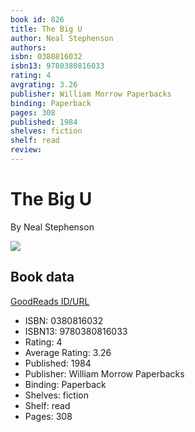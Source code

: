 ```yaml
---
book id: 826
title: The Big U
author: Neal Stephenson
authors: 
isbn: 0380816032
isbn13: 9780380816033
rating: 4
avgrating: 3.26
publisher: William Morrow Paperbacks
binding: Paperback
pages: 308
published: 1984
shelves: fiction
shelf: read
review: 
---
```


# The Big U

By Neal Stephenson

![](https://i.gr-assets.com/images/S/compressed.photo.goodreads.com/books/1407709321l/826.jpg)

## Book data

[GoodReads ID/URL](https://www.goodreads.com/book/show/826)

- ISBN: 0380816032
- ISBN13: 9780380816033
- Rating: 4
- Average Rating: 3.26
- Published: 1984
- Publisher: William Morrow Paperbacks
- Binding: Paperback
- Shelves: fiction
- Shelf: read
- Pages: 308

